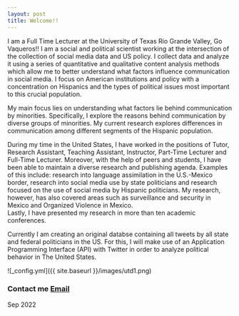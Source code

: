 ```yaml
---
layout: post
title: Welcome!! 
---
```


I am a Full Time Lecturer at the University of Texas Rio Grande Valley, Go Vaqueros!! I am a social and political scientist working at the intersection of the collection of social media data and US policy. I collect data and analyze it using a series of quantitative and qualitative content analysis methods which allow me to better understand what factors influence communication in social media. I focus on American institutions and policy with a concentration on Hispanics and the types of political issues most important to this crucial population. 


My main focus lies on understanding what factors lie behind communication by minorities. Specifically, I explore the reasons behind communication by diverse groups of minorities. My current research explores differences in communication among different segments of the Hispanic population. 

During my time in the United States, I have worked in the positions of Tutor, Research Assistant, Teaching Assistant, Instructor, Part-Time Lecturer and Full-Time Lecturer. 
Moreover, with the help of peers and students, I have been able to maintain a diverse research and publishing agenda. 
Examples of this include: research into language assimilation in the U.S.-Mexico border, research into social media use by state politicians and research focused on the use of social media by Hispanic politicians. 
My research, however, has also covered areas such as surveillance and security in Mexico and Organized Violence in Mexico.  
Lastly, I have presented my research in more than ten academic conferences.

Currently I am creating an original databse containing all tweets by all state and federal politicians in the US. For this, I will make use of an Application Programming Interface (API) with Twitter in order to analyze political behavior in The United States.






![_config.yml]({{ site.baseurl }}/images/utd1.png)

### Contact me [Email](mailto:carlos.gutierrez01@utrgv.edu)

Sep 2022
